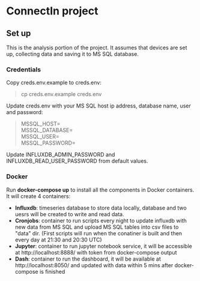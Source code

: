 # ConnectIn project

## Set up

This is the analysis portion of the project. It assumes that devices are set up, collecting data and saving it to MS SQL database.

### Credentials
Copy creds.env.example to creds.env:

> cp creds.env.example creds.env

Update creds.env with your MS SQL host ip address, database name, user and password:

>MSSQL_HOST=    
>MSSQL_DATABASE=   
>MSSQL_USER=   
>MSSQL_PASSWORD=   
 
Update INFLUXDB_ADMIN_PASSWORD and INFLUXDB_READ_USER_PASSWORD from default values.

### Docker

Run **docker-compose up** to install all the components in Docker containers.   
It will create 4 containers:

- **Influxdb**: timeseries database to store data locally, database and two uesrs will be created to write and read data.
- **Cronjobs**: container to run scripts every night to update influxdb with new data from MS SQL and upload MS SQL tables into csv files to "data" dir.
(First scripts will run when the conatiner is built and then every day at 21:30 and 20:30 UTC)
- **Jupyter**: container to run jupyter notebook service, it will be accessible at http://localhost:8888/ with token from docker-compose output
- **Dash**: container to run the dashboard, it will be available at http://localhost:8050/ and updated with data within 5 mins after docker-compose is finished

